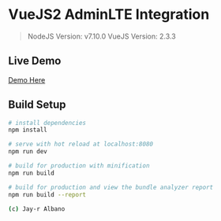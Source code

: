 # VueJS2 AdminLTE Integration

> NodeJS Version: v7.10.0
> VueJS Version: 2.3.3 

## Live Demo

[Demo Here](https://vueapp-1c858.firebaseapp.com)

## Build Setup

``` bash
# install dependencies
npm install

# serve with hot reload at localhost:8080
npm run dev

# build for production with minification
npm run build

# build for production and view the bundle analyzer report
npm run build --report

(c) Jay-r Albano

